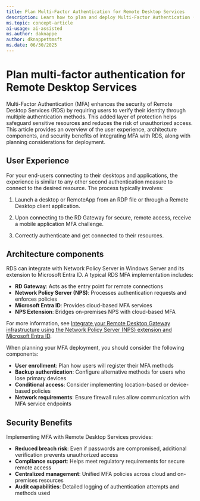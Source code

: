 ```yaml
---
title: Plan Multi-Factor Authentication for Remote Desktop Services
description: Learn how to plan and deploy Multi-Factor Authentication (MFA) with Remote Desktop Services (RDS) to enhance security and reduce unauthorized access risks.
ms.topic: concept-article
ai-usage: ai-assisted
ms.author: daknappe
author: dknappettmsft
ms.date: 06/30/2025
---
```


# Plan multi-factor authentication for Remote Desktop Services

Multi-Factor Authentication (MFA) enhances the security of Remote Desktop Services (RDS) by requiring users to verify their identity through multiple authentication methods. This added layer of protection helps safeguard sensitive resources and reduces the risk of unauthorized access. This article provides an overview of the user experience, architecture components, and security benefits of integrating MFA with RDS, along with planning considerations for deployment.

## User Experience

For your end-users connecting to their desktops and applications, the experience is similar to any other second authentication measure to connect to the desired resource. The process typically involves:

1. Launch a desktop or RemoteApp from an RDP file or through a Remote Desktop client application.

1. Upon connecting to the RD Gateway for secure, remote access, receive a mobile application MFA challenge.

1. Correctly authenticate and get connected to their resources.

## Architecture components

RDS can integrate with Network Policy Server in Windows Server and its extension to Microsoft Entra ID. A typical RDS MFA implementation includes:

- **RD Gateway**: Acts as the entry point for remote connections
- **Network Policy Server (NPS)**: Processes authentication requests and enforces policies
- **Microsoft Entra ID**: Provides cloud-based MFA services
- **NPS Extension**: Bridges on-premises NPS with cloud-based MFA

For more information, see [Integrate your Remote Desktop Gateway infrastructure using the Network Policy Server (NPS) extension and Microsoft Entra ID](/entra/identity/authentication/howto-mfa-nps-extension-rdg).

When planning your MFA deployment, you should consider the following components:

- **User enrollment**: Plan how users will register their MFA methods
- **Backup authentication**: Configure alternative methods for users who lose primary devices
- **Conditional access**: Consider implementing location-based or device-based policies
- **Network requirements**: Ensure firewall rules allow communication with MFA service endpoints

## Security Benefits

Implementing MFA with Remote Desktop Services provides:

- **Reduced breach risk**: Even if passwords are compromised, additional verification prevents unauthorized access
- **Compliance support**: Helps meet regulatory requirements for secure remote access
- **Centralized management**: Unified MFA policies across cloud and on-premises resources
- **Audit capabilities**: Detailed logging of authentication attempts and methods used
